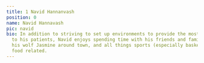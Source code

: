 ```yaml
---
title: 1 Navid Hannanvash
position: 0
name: Navid Hannavash
pic: navid
bio: In addition to striving to set up environments to provide the most quality care
  to his patients, Navid enjoys spending time with his friends and family, walking
  his wolf Jasmine around town, and all things sports (especially basketball) and
  food related.
---
```


